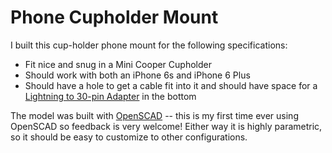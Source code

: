 # Phone Cupholder Mount

I built this cup-holder phone mount for the following specifications:

* Fit nice and snug in a Mini Cooper Cupholder
* Should work with both an iPhone 6s and iPhone 6 Plus
* Should have a hole to get a cable fit into it and should have space for a [Lightning to 30-pin Adapter](http://www.apple.com/shop/product/MD823AM/A/lightning-to-30-pin-adapter) in the bottom

The model was built with [OpenSCAD](http://www.openscad.org) -- this is my first time ever using OpenSCAD so feedback is very welcome! Either way it is highly parametric, so it should be easy to customize to other configurations.